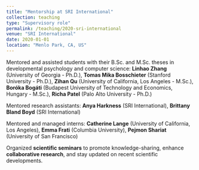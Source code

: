 ```yaml
---
title: "Mentorship at SRI International"
collection: teaching
type: "Supervisory role"
permalink: /teaching/2020-sri-international
venue: "SRI International"
date: 2020-01-01
location: "Menlo Park, CA, US"
---
```


Mentored and assisted students with their B.Sc. and M.Sc. theses in developmental psychology and computer science: **Linhao Zhang** (University of Georgia - Ph.D.), **Tomas Mika Bosschieter** (Stanford University - Ph.D.), **Zihan Qu** (University of California, Los Angeles - M.Sc.), **Boróka Bogáti** (Budapest University of Technology and Economics, Hungary - M.Sc.), **Richa Patel** (Palo Alto University - Ph.D.)

Mentored research assistants: **Anya Harkness** (SRI International), **Brittany Bland Boyd** (SRI International)

Mentored and managed interns: **Catherine Lange** (University of California, Los Angeles), **Emma Frati** (Columbia University), **Pejmon Shariat** (University of San Francisco)

Organized **scientific seminars** to promote knowledge-sharing, enhance **collaborative research**, and stay updated on recent scientific developments.
